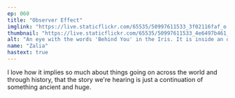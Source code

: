 ```yaml
---
ep: 060
title: "Observer Effect"
imglink: "https://live.staticflickr.com/65535/50997611533_3f02116faf_o.jpg"
thumbnail: "https://live.staticflickr.com/65535/50997611533_4e6497b461_q.jpg"
alt: "An eye with the words 'Behind You' in the Iris. It is inside an ornate mirror frame."
name: "Zalia"
hastext: true
---
```

I love how it implies so much about things going on across the world and through history, that the story we're hearing is just a continuation of something ancient and huge.
